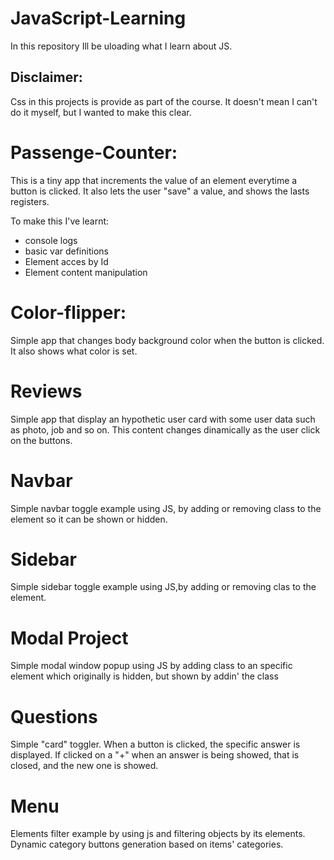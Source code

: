 # JavaScript-Learning

In this repository Ill be uloading what I learn about JS.

## Disclaimer:

Css in this projects is provide as part of the course. It doesn't mean I can't do it myself, but I wanted to make this clear.

# Passenge-Counter:

This is a tiny app that increments the value of an element everytime a button is clicked. It also lets the user "save" a value, and shows the lasts registers.

To make this I've learnt:

- console logs
- basic var definitions
- Element acces by Id
- Element content manipulation

# Color-flipper:

Simple app that changes body background color when the button is clicked. It also shows what color is set.

# Reviews

Simple app that display an hypothetic user card with some user data such as photo, job and so on.
This content changes dinamically as the user click on the buttons.

# Navbar

Simple navbar toggle example using JS, by adding or removing class to the element so it can be shown or hidden.

# Sidebar

Simple sidebar toggle example using JS,by adding or removing clas to the element.

# Modal Project

Simple modal window popup using JS by adding class to an specific element which originally is hidden, but shown by addin' the class

# Questions

Simple "card" toggler. When a button is clicked, the specific answer is displayed. If clicked on a "+" when an answer is being showed, that is closed, and the new one is showed.

# Menu

Elements filter example by using js and filtering objects by its elements.
Dynamic category buttons generation based on items' categories.